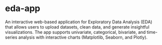 # eda-app
An interactive web-based application for Exploratory Data Analysis (EDA) that allows users to upload datasets, clean data, and generate insightful visualizations. The app supports univariate, categorical, bivariate, and time-series analysis with interactive charts (Matplotlib, Seaborn, and Plotly).
